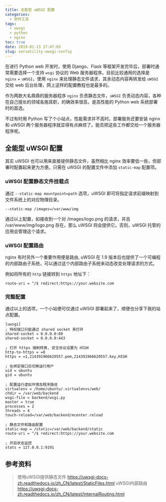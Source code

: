 ```yaml
---
title: 全能型 uWSGI 配置
categories:
  - 软件工具
tags:
  - uwsgi
  - python
  - nginx
toc: true
date: 2019-01-13 17:47:03
slug: versatility-uwsgi-config
---
```

在进行 Python web 开发时，使用 Django、Flask 等框架开发完毕后，部署时通常需要选择一个支持 `wsgi` 协议的 Web 服务器程序。目前比较通用的选择是 `nginx` + `uWSGI`，使用 `nginx` 来处理静态文件请求，其余动态内容再转发给 `uWSGI` 交给 web 后台处理，网上这样的配置教程也是最多的。

作为两款大名鼎鼎的服务器程序 `nginx` 负责静态文件，`uWSGI` 负责动态内容，各种在自己擅长的领域各施其职，的确效率很高，是高性能的 Python web 系统部署时的首选。

不过有时用 Python 写了个小站点，性能需求并不高时。部署服务还要安装 nginx 和 uWSGI 两个服务器程序就显得有点麻烦了。能否把这些工作都交给一个服务器程序呢。
<!-- more -->

## 全能型 uWSGI 配置
其实 uWSGI 也可以用来直接提供静态文件，虽然相比 nginx 效率要低一些，但部署时配置起来更为方便。只需在 uWSGI 的配置文件中添加 `static-map` 配置项。

### uWSGI 配置静态文件挂载点
通过 `--static-map mountpoint=path` 选项，uWSGI 即可将指定请求前缀映射到文件系统上的对应物理目录。
```
--static-map /images=/var/www/img
```
通过以上配置，如接收到一个对 /images/logo.png 的请求，并且 /var/www/img/logo.png 存在，那么 uWSGI 将会提供它。否则，uWSGI 托管的应用会管理这个请求。

### uWSGI 配置路由
nginx 有时另外一个重要作用便是路由, uWSGI 在 1.9 版本后也提供了一个可编程的内部路由子系统，可以通过这个内部路由子系统来动态改变处理请求的方式。

例如将所有的 `http` 链接转到 `https` 地址下：
```
route-uri = ^/$ redirect:https://your.website.com
```

### 完整配置
通过以上的选项，一个小站便可仅通过 uWSGI 部署起来了，顺便也分享下我的站点配置。
```
[uwsgi]
; 特权端口只能通过 shared socket 来打开
shared-socket = 0.0.0.0:80
shared-socket = 0.0.0.0:443

; 打开 https 强制转换, 安全协议设置为 HIGH
http-to-https = =0
https = =1,214391966620557.pem,214391966620557.key,HIGH

; 在绑定端口后切换运行用户
uid = ubuntu
gid = ubuntu

; 配置运行虚拟环境及程序路径
virtualenv = /home/ubuntu/.virtualenvs/web/
chdir = /var/web/backend
wsgi-file = backend/wsgi.py
master = true
processes = 2
threads = 4
touch-reload=/var/web/backend/mcenter.reload

; 静态文件和路由配置
static-map = /static=/var/web/backend/static
route-uri = ^/$ redirect:https://your.website.com

; 开启状态监控
stats = 127.0.0.1:9191

```

## 参考资料
> 使用uWSGI提供静态文件 https://uwsgi-docs-zh.readthedocs.io/zh_CN/latest/StaticFiles.html
> uWSGI内部路由 https://uwsgi-docs-zh.readthedocs.io/zh_CN/latest/InternalRouting.html
